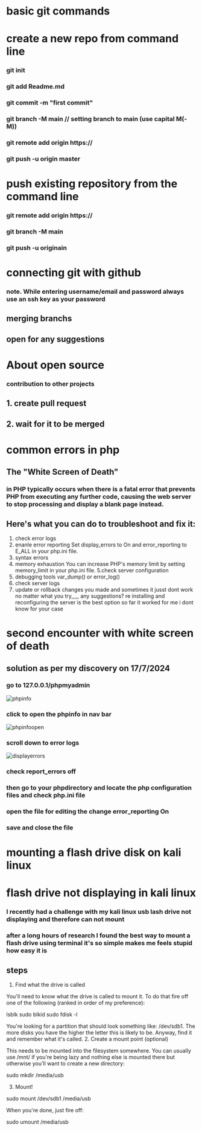 # basic git commands

#  create a new repo from command line


### git init
### git add Readme.md 
### git commit -m "first commit"
### git branch -M main // setting branch to main (use capital M(-M))
### git remote add origin https://
### git push -u origin master

# push existing repository from the command line

### git remote add origin https://
### git branch -M main
### git push -u originain
# connecting git with github
### note. While entering username/email and password always use an ssh key as your password

## merging branchs
## open for any suggestions
# About open source
### contribution to other projects
## 1. create pull request
## 2. wait for it to be merged 

# common errors in php
## The "White Screen of Death"
### in PHP typically occurs when there is a fatal error that prevents PHP from executing any further code, causing the web server to stop processing and display a blank page instead.
## Here's what you can do to troubleshoot and fix it:
1. check error logs
2. enanle error reporting
Set display_errors to On and error_reporting to E_ALL in your php.ini file.
3. syntax errors
4. memory exhaustion
You can increase PHP's memory limit by setting memory_limit in your php.ini file.
5.check server configuration
6. debugging tools
var_dump() or error_log()
7. check server logs
8. update or rollback changes you made
and sometimes it jusst dont work no matter what you try,,,,, any suggestions?
re installing and reconfiguring the server is the best option so far it worked for me i dont know for your case

# second encounter with white screen of death
## solution as per my discovery on 17/7/2024
### go to 127.0.0.1/phpmyadmin
![phpinfo](https://github.com/user-attachments/assets/4b9c0ebe-db7d-467b-82c6-294e001c9007)



### click to open the phpinfo in nav bar

![phpinfoopen](https://github.com/user-attachments/assets/569b4713-c06d-4115-8e0d-5901b0c34496)


### scroll down to error logs

![displayerrors](https://github.com/user-attachments/assets/f632728b-9c73-4c39-8b7a-99a6fddb61c3)



### check report_errors off
### then go to your phpdirectory and locate the php configuration files and check php.ini file
### open the file for editing the  change error_reporting On
### save and close the file



# mounting a flash drive disk on kali linux 
# flash drive not displaying in kali linux

### I recently had a challenge with my kali linux usb lash drive not displaying and therefore can not mount 
### after a long hours of research I found the best way to mount a flash drive using terminal it's so simple makes me feels stupid  how easy it is
## steps


1. Find what the drive is called

You'll need to know what the drive is called to mount it. To do that fire off one of the following (ranked in order of my preference):

lsblk
sudo blkid
sudo fdisk -l

You're looking for a partition that should look something like: /dev/sdb1. The more disks you have the higher the letter this is likely to be. Anyway, find it and remember what it's called.
2. Create a mount point (optional)

This needs to be mounted into the filesystem somewhere. You can usually use /mnt/ if you're being lazy and nothing else is mounted there but otherwise you'll want to create a new directory:

sudo  mkdir /media/usb

3. Mount!

sudo mount /dev/sdb1 /media/usb

When you're done, just fire off:

sudo umount /media/usb

